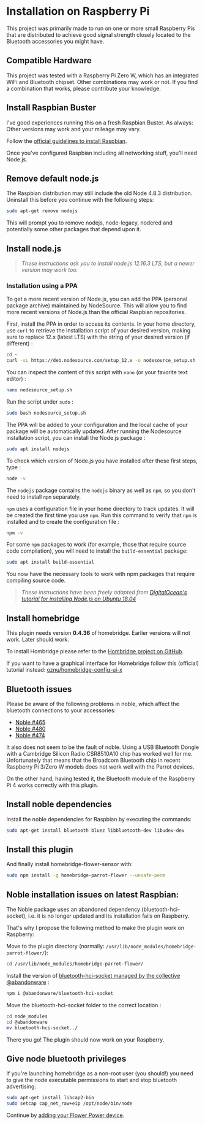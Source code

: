 # Installation on Raspberry Pi

This project was primarily made to run on one or more small Raspberry Pis that
are distributed to achieve good signal strength closely located to the Bluetooth
accessories you might have.

## Compatible Hardware

This project was tested with a Raspberry Pi Zero W, which has an integrated WiFi
and Bluetooth chipset. Other combinations may work or not. If you find a combination
that works, please contribute your knowledge.

## Install Raspbian Buster

I've good experiences running this on a fresh Raspbian Buster. As always: Other versions may
work and your mileage may vary.

Follow the [official guidelines to install Raspbian](https://www.raspberrypi.org/documentation/installation/).

Once you've configured Raspbian including all networking stuff, you'll need Node.js.

## Remove default node.js

The Raspbian distribution may still include the old Node 4.8.3 distribution. Uninstall this before you continue with the following steps:

```bash
sudo apt-get remove nodejs
```

This will prompt you to remove nodejs, node-legacy, nodered and potentially some other packages that depend upon it.

## Install node.js

> _These instructions ask you to install node.js 12.16.3 LTS, but a newer version may work too._

### Installation using a PPA
To get a more recent version of Node.js, you can add the PPA (personal package archive) maintained by NodeSource. This will allow you to find more recent versions of Node.js than the official Raspbian repositories.

First, install the PPA in order to access its contents. In your home directory, use `curl` to retrieve the installation script of your desired version, making sure to replace 12.x (latest LTS) with the string of your desired version (if different) :

```bash
cd ~
curl -sL https://deb.nodesource.com/setup_12.x -o nodesource_setup.sh
```

You can inspect the content of this script with `nano` (or your favorite text editor) :

```bash
nano nodesource_setup.sh
```

Run the script under `sudo` :

```bash
sudo bash nodesource_setup.sh
```

The PPA will be added to your configuration and the local cache of your package will be automatically updated. After running the Nodesource installation script, you can install the Node.js package :

```bash
sudo apt install nodejs
```

To check which version of Node.js you have installed after these first steps, type : 

```bash
node -v
```

The `nodejs` package contains the `nodejs` binary as well as `npm`, so you don't need to install `npm` separately.

`npm` uses a configuration file in your home directory to track updates. It will be created the first time you use `npm`. Run this command to verify that `npm` is installed and to create the configuration file :

```bash
npm -v
```

For some `npm` packages to work (for example, those that require source code compilation), you will need to install the `build-essential` package:

```bash
sudo apt install build-essential
```

You now have the necessary tools to work with npm packages that require compiling source code.

> _These instructions have been freely adapted from [DigitalOcean's tutorial for installing Node.js on Ubuntu 18.04](https://www.digitalocean.com/community/tutorials/how-to-install-node-js-on-ubuntu-18-04)_

## Install homebridge

This plugin needs version **0.4.36** of homebridge. Earlier versions will not work. Later should work.

To install Hombridge please refer to the [Hombridge project on GitHub](https://github.com/homebridge/homebridge).

If you want to have a graphical interface for Homebridge follow this (official) tutorial instead: [oznu/homebridge-config-ui-x](https://github.com/oznu/homebridge-config-ui-x)

## Bluetooth issues

Please be aware of the following problems in noble, which affect the bluetooth
connections to your accessories:

- [Noble #465](https://github.com/noble/noble/issues/465)
- [Noble #480](https://github.com/noble/noble/issues/480)
- [Noble #474](https://github.com/noble/noble/issues/474)

It also does not seem to be the fault of noble. Using a USB Bluetooth Dongle with 
a Cambridge Silicon Radio CSR8510A10 chip has worked well for me. Unfortunately
that means that the Broadcom Bluetooth chip in recent Raspberry Pi 3/Zero W
models does not work well with the Parrot devices.

On the other hand, having tested it, the Bluetooth module of the Raspberry Pi 4 works correctly with this plugin.

## Install noble dependencies

Install the noble dependencies for Raspbian by executing the commands:

```bash
sudo apt-get install bluetooth bluez libbluetooth-dev libudev-dev
```

## Install this plugin

And finally install homebridge-flower-sensor with:

```bash
sudo npm install -g homebridge-parrot-flower --unsafe-perm
```

## Noble installation issues on latest Raspbian:

The Noble package uses an abandoned dependency (bluetooth-hci-socket), i.e. it is no longer updated and its installation fails on Raspberry. 

That's why I propose the following method to make the plugin work on Raspberry:

Move to the plugin directory (normally: `/usr/lib/node_modules/homebridge-parrot-flower/`):

```bash
cd /usr/lib/node_modules/homebridge-parrot-flower/
```

Install the version of [bluetooth-hci-socket managed by the collective @abandonware](https://www.npmjs.com/package/@abandonware/bluetooth-hci-socket) : 

```bash
npm i @abandonware/bluetooth-hci-socket
```

Move the bluetooth-hci-socket folder to the correct location : 

```bash
cd node_modules
cd @abandonware
mv bluetooth-hci-socket../
```

There you go! The plugin should now work on your Raspberry.

## Give node bluetooth privileges

If you're launching homebridge as a non-root user (you should!) you need to give the node executable permissions to start and stop bluetooth advertising:

```bash
sudo apt-get install libcap2-bin
sudo setcap cap_net_raw+eip /opt/node/bin/node
```

Continue by [adding your Flower Power device](configure.md).
